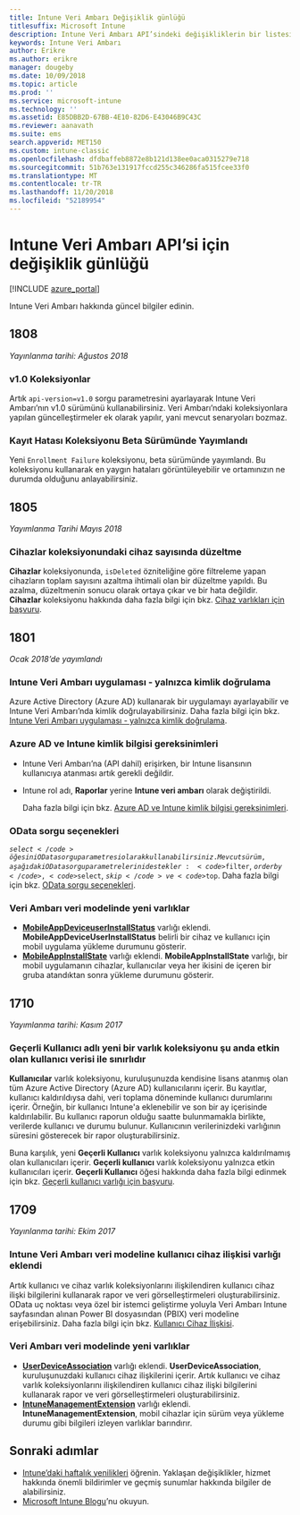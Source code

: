 ```yaml
---
title: Intune Veri Ambarı Değişiklik günlüğü
titlesuffix: Microsoft Intune
description: Intune Veri Ambarı API’sindeki değişikliklerin bir listesi.
keywords: Intune Veri Ambarı
author: Erikre
ms.author: erikre
manager: dougeby
ms.date: 10/09/2018
ms.topic: article
ms.prod: ''
ms.service: microsoft-intune
ms.technology: ''
ms.assetid: E85DBB2D-67BB-4E10-82D6-E43046B9C43C
ms.reviewer: aanavath
ms.suite: ems
search.appverid: MET150
ms.custom: intune-classic
ms.openlocfilehash: dfdbaffeb8872e8b121d138ee0aca0315279e718
ms.sourcegitcommit: 51b763e131917fccd255c346286fa515fcee33f0
ms.translationtype: MT
ms.contentlocale: tr-TR
ms.lasthandoff: 11/20/2018
ms.locfileid: "52189954"
---
```

# <a name="change-log-for-the-intune-data-warehouse-api"></a>Intune Veri Ambarı API’si için değişiklik günlüğü

[!INCLUDE [azure_portal](./includes/azure_portal.md)]

Intune Veri Ambarı hakkında güncel bilgiler edinin.

## <a name="1808"></a>1808
_Yayınlanma tarihi: Ağustos 2018_

### <a name="v10-collections"></a>v1.0 Koleksiyonlar  

Artık `api-version=v1.0` sorgu parametresini ayarlayarak Intune Veri Ambarı’nın v1.0 sürümünü kullanabilirsiniz. Veri Ambarı’ndaki koleksiyonlara yapılan güncelleştirmeler ek olarak yapılır, yani mevcut senaryoları bozmaz.

### <a name="enrollment-failure-collection-released-to-beta"></a>Kayıt Hatası Koleksiyonu Beta Sürümünde Yayımlandı

Yeni `Enrollment Failure` koleksiyonu, beta sürümünde yayımlandı. Bu koleksiyonu kullanarak en yaygın hataları görüntüleyebilir ve ortamınızın ne durumda olduğunu anlayabilirsiniz. 


## <a name="1805"></a>1805
_Yayımlanma Tarihi Mayıs 2018_

### <a name="correction-to-device-count-in-devices-collection"></a>**Cihazlar** koleksiyonundaki cihaz sayısında düzeltme 

**Cihazlar** koleksiyonunda, `isDeleted` özniteliğine göre filtreleme yapan cihazların toplam sayısını azaltma ihtimali olan bir düzeltme yapıldı. Bu azalma, düzeltmenin sonucu olarak ortaya çıkar ve bir hata değildir. **Cihazlar** koleksiyonu hakkında daha fazla bilgi için bkz. [Cihaz varlıkları için başvuru](reports-ref-devices.md). 


## <a name="1801"></a>1801
_Ocak 2018’de yayımlandı_

### <a name="intune-data-warehouse-application-only-authentication----1867540---"></a>Intune Veri Ambarı uygulaması - yalnızca kimlik doğrulama <!-- 1867540 -->

Azure Active Directory (Azure AD) kullanarak bir uygulamayı ayarlayabilir ve Intune Veri Ambarı’nda kimlik doğrulayabilirsiniz. Daha fazla bilgi için bkz. [Intune Veri Ambarı uygulaması - yalnızca kimlik doğrulama](data-warehouse-app-only-auth.md).

### <a name="azure-ad-and-intune-credential-requirements----2077525---"></a>Azure AD ve Intune kimlik bilgisi gereksinimleri <!-- 2077525 -->

- Intune Veri Ambarı’na (API dahil) erişirken, bir Intune lisansının kullanıcıya atanması artık gerekli değildir.
- Intune rol adı, **Raporlar** yerine **Intune veri ambarı** olarak değiştirildi. 

    Daha fazla bilgi için bkz. [Azure AD ve Intune kimlik bilgisi gereksinimleri](reports-api-url.md#azure-ad-and-intune-credential-requirements).

### <a name="odata-query-options----2077711---"></a>OData sorgu seçenekleri <!-- 2077711 -->

<code>$select</code> öğesini OData sorgu parametresi olarak kullanabilirsiniz. Mevcut sürüm, aşağıdaki OData sorgu parametrelerini destekler: <code>$filter</code>, <code>$orderby</code>, <code>$select</code>, <code>$skip</code> ve <code>$top</code>. Daha fazla bilgi için bkz. [OData sorgu seçenekleri](reports-api-url.md#odata-query-options).

### <a name="new-entities-in-the-in-data-warehouse-data-model----2077804---"></a>Veri Ambarı veri modelinde yeni varlıklar <!-- 2077804 -->

 - [**MobileAppDeviceuserInstallStatus**](reports-ref-application.md#mobileappdeviceuserinstallstatus) varlığı eklendi. **MobileAppDeviceUserInstallStatus** belirli bir cihaz ve kullanıcı için mobil uygulama yükleme durumunu gösterir.
 - [**MobileAppInstallState**](reports-ref-application.md#mobileappinstallstate) varlığı eklendi. **MobileAppInstallState** varlığı, bir mobil uygulamanın cihazlar, kullanıcılar veya her ikisini de içeren bir gruba atandıktan sonra yükleme durumunu gösterir. 

## <a name="1710"></a>1710
_Yayımlanma tarihi: Kasım 2017_

### <a name="a-new-entity-collection-named-current-user-is-limited-to-currently-active-user-data----1544273---"></a>Geçerli Kullanıcı adlı yeni bir varlık koleksiyonu şu anda etkin olan kullanıcı verisi ile sınırlıdır <!-- 1544273 -->

**Kullanıcılar** varlık koleksiyonu, kuruluşunuzda kendisine lisans atanmış olan tüm Azure Active Directory (Azure AD) kullanıcılarını içerir. Bu kayıtlar, kullanıcı kaldırıldıysa dahi, veri toplama döneminde kullanıcı durumlarını içerir. Örneğin, bir kullanıcı Intune'a eklenebilir ve son bir ay içerisinde kaldırılabilir. Bu kullanıcı raporun olduğu saatte bulunmamakla birlikte, verilerde kullanıcı ve durumu bulunur. Kullanıcının verilerinizdeki varlığının süresini gösterecek bir rapor oluşturabilirsiniz.

Buna karşılık, yeni **Geçerli Kullanıcı** varlık koleksiyonu yalnızca kaldırılmamış olan kullanıcıları içerir. **Geçerli kullanıcı** varlık koleksiyonu yalnızca etkin kullanıcıları içerir. **Geçerli Kullanıcı** öğesi hakkında daha fazla bilgi edinmek için bkz. [Geçerli kullanıcı varlığı için başvuru](reports-ref-current-user.md).

## <a name="1709"></a>1709
_Yayınlanma tarihi: Ekim 2017_

### <a name="user-device-association-entity-collection-added-to-intune-data-warehouse-data-model----1187917---"></a>Intune Veri Ambarı veri modeline kullanıcı cihaz ilişkisi varlığı eklendi <!-- 1187917 -->

Artık kullanıcı ve cihaz varlık koleksiyonlarını ilişkilendiren kullanıcı cihaz ilişki bilgilerini kullanarak rapor ve veri görselleştirmeleri oluşturabilirsiniz. OData uç noktası veya özel bir istemci geliştirme yoluyla Veri Ambarı Intune sayfasından alınan Power BI dosyasından (PBIX) veri modeline erişebilirsiniz. Daha fazla bilgi için bkz. [Kullanıcı Cihaz İlişkisi](reports-ref-user-device.md).

### <a name="new-entities-in-the-in-data-warehouse-data-model----1479526--------"></a>Veri Ambarı veri modelinde yeni varlıklar <!-- 1479526 --><!-- -->

 - [**UserDeviceAssociation**](reports-ref-user-device.md) varlığı eklendi. **UserDeviceAssociation**, kuruluşunuzdaki kullanıcı cihaz ilişkilerini içerir. Artık kullanıcı ve cihaz varlık koleksiyonlarını ilişkilendiren kullanıcı cihaz ilişki bilgilerini kullanarak rapor ve veri görselleştirmeleri oluşturabilirsiniz.  
 - [**IntuneManagementExtension**](reports-ref-intunemanagementextension.md) varlığı eklendi. **IntuneManagementExtension**, mobil cihazlar için sürüm veya yükleme durumu gibi bilgileri izleyen varlıklar barındırır.

## <a name="next-steps"></a>Sonraki adımlar
 - [Intune’daki haftalık yenilikleri](whats-new.md) öğrenin. Yaklaşan değişiklikler, hizmet hakkında önemli bildirimler ve geçmiş sunumlar hakkında bilgiler de alabilirsiniz.
 - [Microsoft Intune Blogu](http://go.microsoft.com/fwlink/?LinkID=273882)’nu okuyun.
